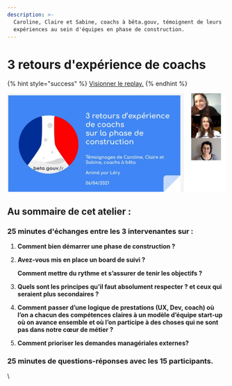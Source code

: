 ```yaml
---
description: >-
  Caroline, Claire et Sabine, coachs à bêta.gouv, témoignent de leurs
  expériences au sein d'équipes en phase de construction.
---
```


# 3 retours d'expérience de coachs

{% hint style="success" %}
[Visionner le replay.](https://resana.numerique.gouv.fr/public/information/consulterAccessUrl?cle\_url=569601629CWMHZ1FdUm5XOgdhVTsGJlVrW2YAIVI7UzhXalEwDDYGMwUxA2YAZFVnVGQ=)
{% endhint %}

![Capture d'écran de l'atelier.](../../../.gitbook/assets/dessin-sans-titre-14-.jpg)

## Au sommaire de cet atelier :&#x20;

### 25 minutes d'échanges entre les 3 intervenantes sur :

1. **Comment bien démarrer une phase de construction ?**
2.  **Avez-vous mis en place un board de suivi ?**

    **Comment mettre du rythme et s’assurer de tenir les objectifs ?**
3. **Quels sont les principes qu’il faut absolument respecter ? et ceux qui seraient plus secondaires ?**
4. **Comment passer d’une logique de prestations (UX, Dev, coach) où l’on a chacun des compétences claires à un modèle d’équipe start-up où on avance ensemble et où l’on participe à des choses qui ne sont pas dans notre cœur de métier ?**
5. **Comment prioriser les demandes managériales externes?**

### 25 minutes de questions-réponses avec les 15 participants.

\
